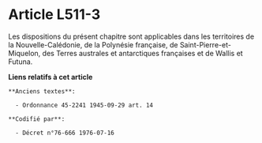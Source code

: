 # Article L511-3

Les dispositions du présent chapitre sont applicables dans les territoires de la Nouvelle-Calédonie, de la Polynésie
française, de Saint-Pierre-et-Miquelon, des Terres australes et antarctiques françaises et de Wallis et Futuna.

**Liens relatifs à cet article**

	**Anciens textes**:

	  - Ordonnance 45-2241 1945-09-29 art. 14

	**Codifié par**:

	  - Décret n°76-666 1976-07-16
